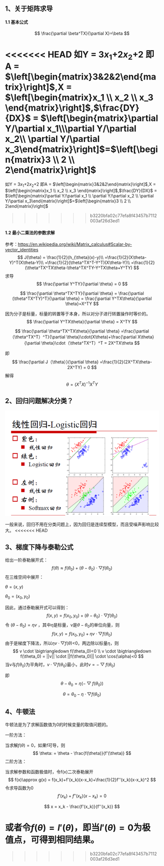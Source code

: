 <script type="text/javascript"
src="http://cdn.mathjax.org/mathjax/latest/MathJax.js?config=TeX-AMS-MML_HTMLorMML">
</script>

## 1、关于矩阵求导

#### 1.1 基本公式

$$
\frac{\partial \beta^TX}{\partial X}=\beta
$$

<<<<<<< HEAD
如Y = 3$x_1$+2$x_2$+2 即A = $\left[\begin{matrix}3&2&2\end{matrix}\right]$,X = $\left[\begin{matrix}x_1 \\ x_2 \\ x_3 \end{matrix}\right]$,$\frac{DY}{DX}$ = $\left[\begin{matrix}\partial Y/\partial x_1\\\partial Y/\partial x_2\\ \partial Y/\partial x_3\end{matrix}\right]$=$\left[\begin{matrix}3 \\ 2 \\ 2\end{matrix}\right]$
=======
如Y = 3$x_1$+2$x_2$+2 即A = $\left[\begin{matrix}3&2&2\end{matrix}\right]$,X = $\left[\begin{matrix}x_1 \\ x_2 \\ x_3 \end{matrix}\right]$,$\frac{DY}{DX}$ = $\left[\begin{matrix}\partial Y/\partial x_1 \\ \partial Y/\partial x_2 \\ \partial Y/\partial x_3\end{matrix}\right]$=$\left[\begin{matrix}3 \\ 2 \\ 2\end{matrix}\right]$
>>>>>>> b3220bfa02c77efa8f43457b7112003af26d3ed1

#### 1.2 最小二乘法的参数求解

参考：https://en.wikipedia.org/wiki/Matrix_calculus#Scalar-by-vector_identities
$$
J(\theta) = \frac{1}{2}(h_{\theta}(x)-y)\\
=\frac{1}{2}(X\theta-Y)^T(X\theta-Y)\\
=\frac{1}{2}(\theta^TX^T-Y^T)(X\theta-Y)\\
=\frac{1}{2}(\theta^TX^TX\theta-\theta^TX^TY-Y^TX\theta+Y^TY)
$$
求导
$$
\frac{\partial Y^TY}{\partial \theta} = 0
$$

$$
\frac{\partial \theta^TX^TY}{\partial \theta} = \frac{\partial (\theta^TX^TY)^T}{\partial \theta} = \frac{\partial Y^TX\theta}{\partial \theta}=X^TY
$$

因为分子是标量，标量的转置等于本身，所以对分子进行转置操作时等价的。
$$
\frac{\partial Y^TX\theta}{\partial \theta} = X^TY
$$

$$
\frac{\partial \theta^TX^TX\theta}{\partial \theta} =\frac{\partial （\theta^TX^T）^T}{\partial \theta}\cdot(X\theta)+\frac{\partial X\theta}{\partial \theta}\cdot（\theta^TX^T）^T = 2X^TX\theta
$$

即
$$
\frac{\partial J（\theta）}{\partial \theta} =\frac{1}{2}(2X^TX\theta-2X^TY) = 0
$$
解得
$$
\theta =(X^TX)^{-1}X^TY
$$

## 2、回归问题解决分类？



![1](https://github.com/Lanme/cs229/raw/master/add_note/img/add_notes1_1.png)

一般来说，回归不用在分类问题上，因为回归是连续型模型，而且受噪声影响比较大。
<<<<<<< HEAD

## 3、梯度下降与泰勒公式

给出一阶泰勒展开式：
$$
f(\theta) \approx f(\theta_0)+(\theta-\theta_0)\cdot\bigtriangledown f(\theta_0)
$$
在三维空间中展开：

$\theta = (x,y)$

$\theta_0 = (x_0 , y_0)$

因此，通过泰勒展开式可以得到：
$$
f(x,y) = f(x_0, y_0) +(\theta - \theta_0) \cdot \bigtriangledown f(\theta_0)
$$
令 $(\theta - \theta_0) = \eta v$ ，其中$\eta$是标量，v是$\theta -\theta_0$的单位向量，则
$$
f(x,y) = f(x_0, y_0) +\eta v \cdot \bigtriangledown f(\theta_0)
$$
由于是梯度下降法，所以$\eta v \cdot \bigtriangledown f(\theta)$<0，两边除以标量$\eta$，则
$$
v \cdot \bigtriangledown f(\theta_0)<0 \\
v \cdot \bigtriangledown f(\theta_0) = ||v|| \cdot ||f(\theta_0)|| \cdot \cos(\alpha)<0
$$
当v与$f(\theta_0)$为平角时，$v \cdot \bigtriangledown f(\theta_0)$最小，此时$v =  - \bigtriangledown f(\theta_0)$

即 
$$
\theta - \theta_0 = \eta (- \bigtriangledown f(\theta_0))
$$

$$
\theta = \theta_0 -\eta \cdot \bigtriangledown f(\theta_0)
$$

## 4、牛顿法

牛顿法是为了求解函数值为0的时候变量的取值问题的。

一阶方法：

当求解$f(\theta) = 0$，如果f可导，则
$$
\theta: = \theta - \frac{f(\theta)}{f'(\theta)}
$$
二阶方法：

当求解参数和函数极值时，令f(x)二次泰勒展开
$$
f(x)\approx g(x) = f(x_k)+f'(x_k)(x-x_k)+\frac{1}{2}f''(x_k)(x-x_k)^2
$$
令求导函数为0
$$
f'(x_k) + f''(x_k)(x-x_k) = 0
$$

$$
x = x_k - \frac{f'(x_k)}{f''(x_k)}
$$

或者令$f(\theta) = l'(\theta)$，即当$l'(\theta)=0$为极值点，可得到相同结果。
=======
>>>>>>> b3220bfa02c77efa8f43457b7112003af26d3ed1
